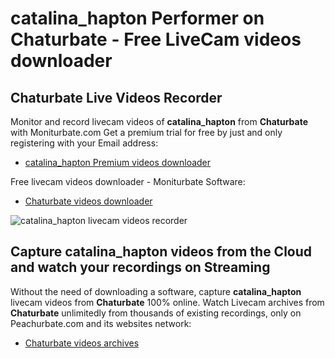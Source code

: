 # catalina_hapton Performer on Chaturbate - Free LiveCam videos downloader

## Chaturbate Live Videos Recorder

Monitor and record livecam videos of **catalina_hapton** from **Chaturbate** with Moniturbate.com
Get a premium trial for free by just and only registering with your Email address:
* [catalina_hapton Premium videos downloader](https://moniturbate.com/request-demo-licence-key.html)

Free livecam videos downloader - Moniturbate Software:
* [Chaturbate videos downloader](https://moniturbate.com/moniturbate-download-software.html)

![catalina_hapton livecam videos recorder](https://peachurnet.com/templates/moniturbate-software.png)


## Capture catalina_hapton videos from the Cloud and watch your recordings on Streaming

Without the need of downloading a software, capture **catalina_hapton** livecam videos from **Chaturbate** 100% online.
Watch Livecam archives from **Chaturbate** unlimitedly from thousands of existing recordings, only on Peachurbate.com and its websites network:
* [Chaturbate videos archives](https://peachurnet.com/)